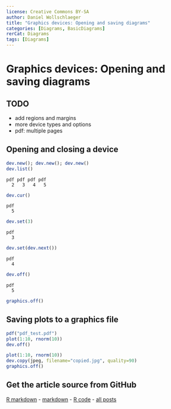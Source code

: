 ```yaml
---
license: Creative Commons BY-SA
author: Daniel Wollschlaeger
title: "Graphics devices: Opening and saving diagrams"
categories: [Diagrams, BasicDiagrams]
rerCat: Diagrams
tags: [Diagrams]
---
```


Graphics devices: Opening and saving diagrams
=========================

TODO
-------------------------

 - add regions and margins
 - more device types and options
 - pdf: multiple pages

Opening and closing a device
-------------------------


```r
dev.new(); dev.new(); dev.new()
dev.list()
```

```
pdf pdf pdf pdf 
  2   3   4   5 
```

```r
dev.cur()
```

```
pdf 
  5 
```

```r
dev.set(3)
```

```
pdf 
  3 
```

```r
dev.set(dev.next())
```

```
pdf 
  4 
```

```r
dev.off()
```

```
pdf 
  5 
```

```r
graphics.off()
```


Saving plots to a graphics file
-------------------------


```r
pdf("pdf_test.pdf")
plot(1:10, rnorm(10))
dev.off()
```



```r
plot(1:10, rnorm(10))
dev.copy(jpeg, filename="copied.jpg", quality=90)
graphics.off()
```


Get the article source from GitHub
----------------------------------------------

[R markdown](https://github.com/dwoll/RExRepos/raw/master/Rmd/diagDevice.Rmd) - [markdown](https://github.com/dwoll/RExRepos/raw/master/md/diagDevice.md) - [R code](https://github.com/dwoll/RExRepos/raw/master/R/diagDevice.R) - [all posts](https://github.com/dwoll/RExRepos/)
